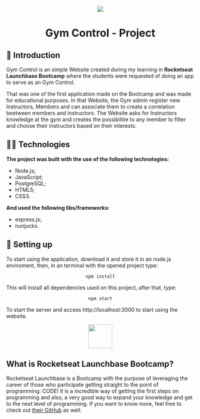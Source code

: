 <p align="center">
  <img width="auto" height="auto" src="https://i.imgur.com/omHBxjO.png" />
</p>
<h1 align="center">Gym Control - Project</h1>
<h2>📜 Introduction</h2>
<p>Gym Control is an simple Website created during my learning in <b>Rocketseat Launchbase Bootcamp</b> where the students 
were requested of doing an app to serve as an Gym Control.</p>
<p>That was one of the first application made on the Bootcamp and was made for educational purposes. In that Website, the Gym admin register new Instructors, Members and
can associate them to create a correlation beetween members and instructors. The Website asks for Instructors knowledge at the gym and creates the possibilitie to any member to filter and
choose their instructors based on their interests.</p>
<h2>👨‍💻 Technologies</h2>
<p><b>The project was built with the use of the following technologies:</b></p>
<ul>
  <li>Node.js;</li>
  <li>JavaScript;</li>
  <li>PostgreSQL;</li>
  <li>HTML5;</li>
  <li>CSS3.</li>
</ul>
<p><b>And used the following libs/frameworks:</b></p>
<ul>
  <li>express.js;</li>
  <li>nunjucks.</li>
</ul>
<h2>🚀 Setting up</h2>
<p>To start using the application, download it and store it in an node.js enviroment, then, in an terminal with the opened project type:</p>
<div align="center">
  <code width="900px">npm install</code>
</div>
<p>This will install all dependencies used on this project, after that, type:</p>
<div align="center">
  <code width="900px">npm start</code>
</div>
<p>To start the server and access http://localhost:3000 to start using the website.</p>
<p align="center">
  <img width="64" height="auto" src="https://i.imgur.com/1BZZqy0.png" />
</p>
<h2>What is <b>Rocketseat Launchbase Bootcamp?</b></h2>
<p>Rocketseat Launchbase is a Bootcamp with the purpose of leveraging the career of those who participate getting straight to the point of programming: CODE!
It is a incredible way of getting the first steps on programming and also, a very good way to expand your knowledge and get to the next level of programming. If you want to know more, feel free to check out <a href="https://github.com/Rocketseat">their GitHub</a> as well.</p>
